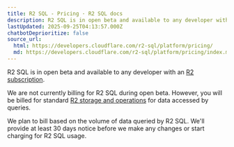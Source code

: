 ```yaml
---
title: R2 SQL - Pricing · R2 SQL docs
description: R2 SQL is in open beta and available to any developer with an R2 subscription.
lastUpdated: 2025-09-25T04:13:57.000Z
chatbotDeprioritize: false
source_url:
  html: https://developers.cloudflare.com/r2-sql/platform/pricing/
  md: https://developers.cloudflare.com/r2-sql/platform/pricing/index.md
---
```


R2 SQL is in open beta and available to any developer with an [R2 subscription](https://developers.cloudflare.com/r2/pricing/).

We are not currently billing for R2 SQL during open beta. However, you will be billed for standard [R2 storage and operations](https://developers.cloudflare.com/r2/pricing/) for data accessed by queries.

We plan to bill based on the volume of data queried by R2 SQL. We'll provide at least 30 days notice before we make any changes or start charging for R2 SQL usage.
